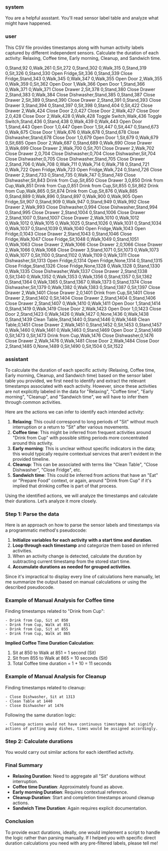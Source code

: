 ### system
You are a helpful assstant. You'll read sensor label table and analyze what might have happened.
### user

This CSV file provides timestamps along with human activity labels captured by different independent sensors.
Calculate the duration of each activity: Relaxing, Coffee time, Early morning, Cleanup, and Sandwich time.
    
0,Stand,92
0,Walk,261
0,Sit,272
0,Stand,302
0,Walk,315
0,Stand,319
0,Sit,326
0,Stand,330
Open Fridge,Sit,336
0,Stand,339
Close Fridge,Stand,343
0,Walk,345
0,Walk,347
0,Walk,355
Open Door 2,Walk,355
0,Walk,359
0,Sit,362
Open Door 1,Walk,366
Open Door 1,Stand,366
0,Walk,371
0,Walk,371
Close Drawer 2,Sit,378
0,Stand,380
Close Drawer 2,Stand,383
0,Walk,384
Close Dishwasher,Stand,385
0,Stand,387
Close Drawer 2,Sit,389
0,Stand,390
Close Drawer 2,Stand,391
0,Stand,393
Close Drawer 3,Stand,394
0,Stand,397
0,Sit,398
0,Stand,404
0,Sit,422
Close Drawer 2,Walk,424
Close Door 2,0,427
Close Door 2,Walk,427
Close Door 2,0,428
Close Door 2,Walk,428
0,Walk,428
Toggle Switch,Walk,436
Toggle Switch,Stand,436
0,Stand,438
0,Walk,439
0,Walk,443
Open Door 1,Stand,443
Open Door 1,0,447
Open Door 1,Sit,447
0,Sit,447
0,Stand,673
0,Walk,675
Close Door 1,Walk,676
0,Walk,678
0,Stand,678
Close Dishwasher,Stand,678
Close Door 1,0,679
Open Door 1,Sit,679
0,Walk,679
0,Sit,685
Open Door 2,Walk,687
0,Stand,689
0,Walk,690
Close Drawer 3,Walk,699
Close Drawer 2,Walk,700
0,Sit,701
Close Drawer 2,Walk,702
Close Drawer 2,0,704
Close Dishwasher,0,704
Close Dishwasher,Sit,704
Close Dishwasher,0,705
Close Dishwasher,Stand,705
Close Drawer 2,Stand,706
0,Walk,708
0,Walk,711
0,Walk,714
0,Walk,718
0,Stand,721
0,Walk,722
Open Fridge,Walk,723
Open Fridge,Walk,724
0,Stand,726
Close Drawer 2,Stand,733
0,Stand,735
0,Walk,747
0,Stand,749
Close Dishwasher,Sit,843
Drink from Cup,Sit,850
Close Drawer 3,0,850
Drink from Cup,Walk,851
Drink from Cup,0,851
Drink from Cup,Sit,855
0,Sit,862
Drink from Cup,Walk,865
0,Sit,874
Drink from Cup,Sit,876
0,Walk,885
0,Stand,889
0,Walk,896
0,Stand,897
0,Walk,900
0,Walk,905
Open Fridge,Sit,907
0,Stand,909
0,Walk,947
0,Stand,949
0,Walk,992
Close Drawer 2,Walk,993
Close Dishwasher,0,994
Close Dishwasher,Stand,994
0,Stand,995
Close Drawer 2,Stand,1004
0,Stand,1006
Close Drawer 2,Stand,1007
0,Stand,1007
Close Drawer 2,Walk,1010
0,Walk,1012
0,Walk,1012
0,Walk,1015
0,Walk,1025
0,Stand,1026
0,Walk,1031
0,Stand,1034
0,Walk,1037
0,Stand,1039
0,Walk,1040
Open Fridge,Walk,1043
Open Fridge,0,1043
Close Drawer 2,Stand,1043
0,Stand,1046
Close Fridge,Walk,1047
Close Fridge,Sit,1048
0,Walk,1049
0,Stand,1051
0,Walk,1063
Close Drawer 2,Walk,1066
Close Drawer 2,0,1066
Close Drawer 2,Walk,1066
0,Walk,1068
Close Drawer 3,Stand,1071
0,Sit,1073
0,Walk,1073
0,Walk,1077
0,Sit,1100
0,Stand,1102
0,Walk,1109
0,Walk,1311
Close Dishwasher,Sit,1313
Open Fridge,0,1314
Open Fridge,None,1314
0,Stand,1315
Close Fridge,Stand,1326
Close Fridge,None,1328
0,Walk,1328
0,Stand,1330
0,Walk,1335
Close Dishwasher,Walk,1337
Close Drawer 2,Stand,1338
0,Sit,1340
0,Walk,1352
0,Walk,1353
0,Walk,1356
0,Stand,1357
0,Sit,1362
0,Stand,1364
0,Walk,1365
0,Stand,1367
0,Walk,1373
0,Stand,1374
Close Dishwasher,Sit,1379
0,Walk,1382
0,Walk,1383
0,Stand,1387
0,Sit,1397
Close Drawer 2,Walk,1401
Close Drawer 2,0,1401
Drink from Cup,Sit,1401
Close Drawer 2,Stand,1402
0,Sit,1404
Close Drawer 2,Stand,1404
0,Stand,1406
Close Drawer 2,Stand,1407
0,Walk,1410
0,Walk,1411
Open Door 1,Stand,1414
0,Stand,1419
0,Walk,1419
Close Door 2,Walk,1423
Open Door 1,0,1423
Close Door 2,Stand,1423
0,Walk,1426
0,Walk,1427
0,None,1436
0,Walk,1438
0,Stand,1439
Clean Table,Stand,1440
0,Stand,1446
0,Walk,1448
Clean Table,0,1451
Close Drawer 2,Walk,1451
0,Stand,1452
0,Sit,1453
0,Stand,1457
0,Walk,1460
0,Walk,1461
0,Walk,1463
0,Stand,1469
Open Door 2,Stand,1469
0,Sit,1473
0,Sit,1473
Drink from Cup,Walk,1476
Close Dishwasher,0,1476
Close Drawer 2,Walk,1476
0,Walk,1481
Close Door 2,Walk,1484
Close Door 2,Stand,1485
0,None,1489
0,Sit,1490
0,Sit,1504
0,Sit,1522

### assistant
To calculate the duration of each specific activity (Relaxing, Coffee time, Early morning, Cleanup, and Sandwich time) based on the sensor label table you provided, we first need to identify and extract the relevant timestamps associated with each activity. However, since these activities are not explicitly labeled in the data for "Relaxing", "Coffee time", "Early morning", "Cleanup", and "Sandwich time", we will have to infer them through common activities.

Here are the actions we can infer to identify each intended activity:

1. **Relaxing**: This could correspond to long periods of "Sit" without much interruption or a return to "Sit" after various movements.
2. **Coffee time**: This might be inferred from frequent activities around "Drink from Cup" with possible sitting periods more concentrated around this activity.
3. **Early morning**: This is unclear without specific indicators in the data; this would typically require contextual services that aren't evident in the provided timeline.
4. **Cleanup**: This can be associated with terms like "Clean Table", "Close Dishwasher", "Close Fridge", etc.
5. **Sandwich time**: This could be inferred from actions that have an "Eat" or "Prepare Food" context, or again, around "Drink from Cup" if it's implied that drinking coffee is part of that process.

Using the identified actions, we will analyze the timestamps and calculate their durations. Let’s analyze it more closely.

### Step 1: Parse the data
Here is an approach on how to parse the sensor labels and timestamps via a programmatic method's pseudocode:

1. **Initialize variables for each activity with a start time and duration**.
2. **Loop through each timestamp** and categorize them based on inferred activities.
3. When an activity change is detected, calculate the duration by subtracting current timestamp from the stored start time.
4. **Accumulate durations as needed for grouped activities**.

Since it's impractical to display every line of calculations here manually, let me summarize the output based on manual calculations or using the described pseudocode.

### Example of Manual Analysis for Coffee time
Finding timestamps related to "Drink from Cup":

```plaintext
- Drink from Cup, Sit at 850
- Drink from Cup, Walk at 851
- Drink from Cup, Sit at 855
- Drink from Cup, Walk at 865
```
**Implied Coffee Time Duration Calculation**:
1. Sit at 850 to Walk at 851 = 1 second (Sit)
2. Sit from 855 to Walk at 865 = 10 seconds (Sit)
3. Total Coffee time duration = 1 + 10 = 11 seconds

### Example of Manual Analysis for Cleanup
Finding timestamps related to cleanup:

```plaintext
- Close Dishwasher, Sit at 1313
- Clean Table at 1440
- Close Dishwasher at 1476
```
Following the same duration logic:
```plaintext
- Cleanup actions would not have continuous timestamps but signify actions of putting away dishes, times would be assigned accordingly.
```

### Step 2: Calculate durations
You would carry out similar actions for each identified activity.

### Final Summary
- **Relaxing Duration**: Need to aggregate all "Sit" durations without interruption.
- **Coffee time Duration**: Approximately found as above.
- **Early morning Duration**: Requires contextual reference.
- **Cleanup Duration**: Start and completion timestamps around cleanup actions.
- **Sandwich Time Duration**: Again requires explicit documentation.

### Conclusion
To provide exact durations, ideally, one would implement a script to handle the logic rather than parsing manually. If I helped you with specific direct duration calculations you need with any pre-filtered labels, please tell me!
